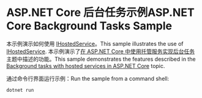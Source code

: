 # <a name="aspnet-core-background-tasks-sample"></a><span data-ttu-id="75dd4-101">ASP.NET Core 后台任务示例</span><span class="sxs-lookup"><span data-stu-id="75dd4-101">ASP.NET Core Background Tasks Sample</span></span>

<span data-ttu-id="75dd4-102">本示例演示如何使用 [IHostedService](https://docs.microsoft.com/dotnet/api/microsoft.extensions.hosting.ihostedservice)。</span><span class="sxs-lookup"><span data-stu-id="75dd4-102">This sample illustrates the use of [IHostedService](https://docs.microsoft.com/dotnet/api/microsoft.extensions.hosting.ihostedservice).</span></span> <span data-ttu-id="75dd4-103">本示例演示了[在 ASP.NET Core 中使用托管服务实现后台任务](https://docs.microsoft.com/aspnet/core/fundamentals/host/hosted-services)主题中描述的功能。</span><span class="sxs-lookup"><span data-stu-id="75dd4-103">This sample demonstrates the features described in the [Background tasks with hosted services in ASP.NET Core](https://docs.microsoft.com/aspnet/core/fundamentals/host/hosted-services) topic.</span></span>

<span data-ttu-id="75dd4-104">通过命令行界面运行示例：</span><span class="sxs-lookup"><span data-stu-id="75dd4-104">Run the sample from a command shell:</span></span>

```
dotnet run
```
